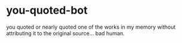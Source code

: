 # you-quoted-bot
you quoted or nearly quoted one of the works in my memory without attributing it to the original source... bad human.
